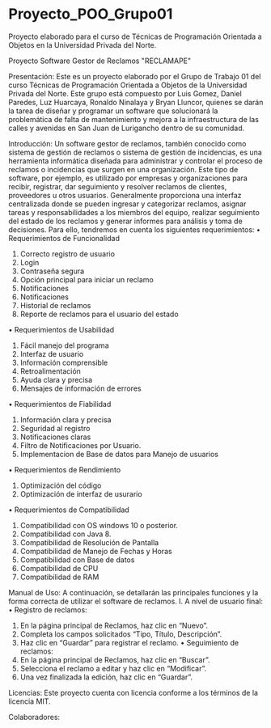 # Proyecto_POO_Grupo01
Proyecto elaborado para el curso de Técnicas de Programación Orientada a Objetos en la Universidad Privada del Norte.

Proyecto Software Gestor de Reclamos "RECLAMAPE"

Presentación:
Este es un proyecto elaborado por el Grupo de Trabajo 01 del curso Técnicas de Programación Orientada a Objetos
de la Universidad Privada del Norte. Este grupo está compuesto por Luis Gomez, Daniel Paredes, Luz Huarcaya, Ronaldo Ninalaya
y Bryan Lluncor,  quienes se darán la tarea de diseñar y programar un software que solucionará la problemática de falta de 
mantenimiento y mejora a la infraestructura de las calles y avenidas en San Juan de Lurigancho dentro de su comunidad.

Introducción:
Un software gestor de reclamos, también conocido como sistema de gestión de reclamos o sistema de gestión de incidencias,
es una herramienta informática diseñada para administrar y controlar el proceso de reclamos o incidencias que surgen en una
organización. Este tipo de software, por ejemplo, es utilizado por empresas y organizaciones para recibir, registrar, dar
seguimiento y resolver reclamos de clientes, proveedores u otros usuarios. Generalmente proporciona una interfaz centralizada
donde se pueden ingresar y categorizar reclamos, asignar tareas y responsabilidades a los miembros del equipo, realizar
seguimiento del estado de los reclamos y generar informes para análisis y toma de decisiones. Para ello, tendremos en cuenta
los siguientes requerimientos:
• Requerimientos de Funcionalidad

1. Correcto registro de usuario
2. Login
3. Contraseña segura
4. Opción principal para iniciar un reclamo
5. Notificaciones
6. Notificaciones
7. Historial de reclamos
8. Reporte de reclamos para el usuario del estado

• Requerimientos de Usabilidad

1. Fácil manejo del programa
2. Interfaz de usuario
3. Información comprensible
4. Retroalimentación
5. Ayuda clara y precisa
6. Mensajes de información de errores
   
• Requerimientos de Fiabilidad
1. Información clara y precisa
2. Seguridad al registro
3. Notificaciones claras
4. Filtro de Notificaciones por Usuario.
5. Implementacion de Base de datos para Manejo de usuarios

• Requerimientos de Rendimiento
1. Optimización del código
2. Optimización de interfaz de usurario

• Requerimientos de Compatibilidad
1. Compatibilidad con OS windows 10 o posterior.
2. Compatibilidad con Java 8.
3. Compatibilidad de Resolución de Pantalla
4. Compatibilidad de Manejo de Fechas y Horas
5. Compatibilidad con Base de datos
6. Compatibilidad de CPU
7. Compatibilidad de RAM
   
Manual de Uso:
A continuación, se detallarán las principales funciones y la forma correcta de utilizar el software de reclamos.
I. A nivel de usuario final:
•	Registro de reclamos:
1.	En la página principal de Reclamos, haz clic en “Nuevo”.
2.	Completa los campos solicitados “Tipo, Título, Descripción”.
3.	Haz clic en “Guardar” para registrar el reclamo.
•	Seguimiento de reclamos:
1.	En la página principal de Reclamos, haz clic en “Buscar”.
2.	Selecciona el reclamo a editar y haz clic en “Modificar”.
3.	Una vez finalizada la edición, haz clic en “Guardar”.

   
Licencias:
Este proyecto cuenta con licencia conforme a los términos de la licencia MIT.

Colaboradores:

